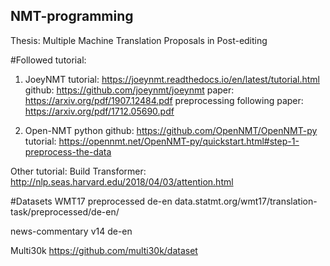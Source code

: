 ## NMT-programming
Thesis: Multiple Machine Translation Proposals in Post-editing

#Followed tutorial:
1. JoeyNMT
tutorial: https://joeynmt.readthedocs.io/en/latest/tutorial.html 
github: https://github.com/joeynmt/joeynmt 
paper: https://arxiv.org/pdf/1907.12484.pdf
preprocessing following paper: https://arxiv.org/pdf/1712.05690.pdf 


2. Open-NMT python
github: https://github.com/OpenNMT/OpenNMT-py 
tutorial: https://opennmt.net/OpenNMT-py/quickstart.html#step-1-preprocess-the-data 


Other tutorial:
Build Transformer: http://nlp.seas.harvard.edu/2018/04/03/attention.html


#Datasets
WMT17 preprocessed de-en 
data.statmt.org/wmt17/translation-task/preprocessed/de-en/ 

news-commentary v14 de-en 

Multi30k https://github.com/multi30k/dataset 
  


